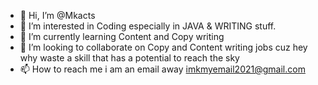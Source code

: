 - 👋 Hi, I’m @Mkacts
- 👀 I’m interested in Coding especially in JAVA & WRITING stuff.
- 🌱 I’m currently learning Content and Copy writing
- 💞️ I’m looking to collaborate on Copy and Content writing jobs cuz hey why waste a skill that has a potential to reach the sky
- 📫 How to reach me i am an email away imkmyemail2021@gmail.com

<!---
Mkacts/Mkacts is a ✨ special ✨ repository because its `README.md` (this file) appears on your GitHub profile.
You can click the Preview link to take a look at your changes.
--->
